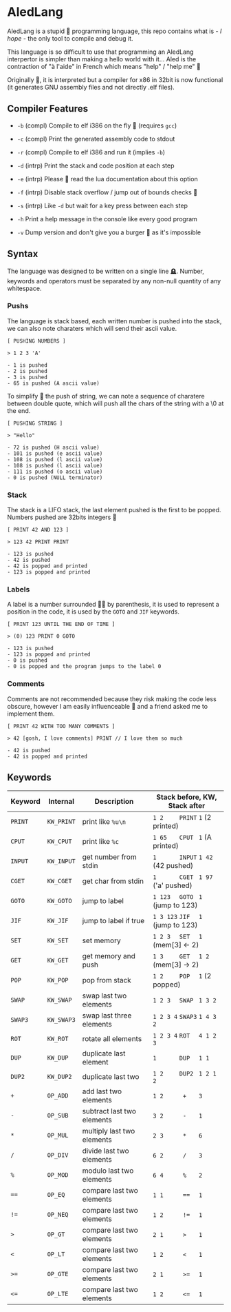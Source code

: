 # AledLang

AledLang is a stupid 🤹 programming language, this repo contains what
is *- I hope -* the only tool to compile and debug it.

This language is so difficult to use that programming an AledLang
interpertor is simpler than making a hello world with it... Aled is
the contraction of "à l'aide" in French which means "help" / "help me" 📣

Originally 🧭, it is interpreted but a compiler for x86 in 32bit is now
functional (it generates GNU assembly files and not directly .elf files).

## Compiler Features

- `-b` (compl) Compile to elf i386 on the fly 💾 (requires `gcc`)
- `-c` (compl) Print the generated assembly code to stdout
- `-r` (compl) Compile to elf i386 and run it (implies `-b`)

- `-d` (intrp) Print the stack and code position at each step
- `-e` (intrp) Please 🛐 read the lua documentation about this option
- `-f` (intrp) Disable stack overflow / jump out of bounds checks 🫣
- `-s` (intrp) Like `-d` but wait for a key press between each step

- `-h` Print a help message in the console like every good program
- `-v` Dump version and don't give you a burger 🍔 as it's impossible

## Syntax

The language was designed to be written on a single line 🪦. Number,
keywords and operators must be separated by any non-null quantity of any
whitespace.

### Pushs

The language is stack based, each written number is pushed into the stack,
we can also note charaters which will send their ascii value.

```
[ PUSHING NUMBERS ]

> 1 2 3 'A'

- 1 is pushed
- 2 is pushed
- 3 is pushed
- 65 is pushed (A ascii value)
```

To simplify 🥭 the push of string, we can note a sequence of charatere between
double quote, which will push all the chars of the string with a \0 at the end.

```
[ PUSHING STRING ]

> "Hello"

- 72 is pushed (H ascii value)
- 101 is pushed (e ascii value)
- 108 is pushed (l ascii value)
- 108 is pushed (l ascii value)
- 111 is pushed (o ascii value)
- 0 is pushed (NULL terminator)
```

### Stack

The stack is a LIFO stack, the last element pushed is the first to be popped.
Numbers pushed are 32bits integers 🔮

```
[ PRINT 42 AND 123 ]

> 123 42 PRINT PRINT

- 123 is pushed
- 42 is pushed
- 42 is popped and printed
- 123 is popped and printed
```

### Labels

A label is a number surrounded 🙆‍♀️ by parenthesis, it is used to represent a
position in the code, it is used by the `GOTO` and `JIF` keywords.

```
[ PRINT 123 UNTIL THE END OF TIME ]

> (0) 123 PRINT 0 GOTO

- 123 is pushed
- 123 is popped and printed
- 0 is pushed
- 0 is popped and the program jumps to the label 0
```

### Comments

Comments are not recommended because they risk making the code less obscure,
however I am easily influenceable 👯 and a friend asked me to implement them.

```
[ PRINT 42 WITH TOO MANY COMMENTS ]

> 42 [gosh, I love comments] PRINT // I love them so much

- 42 is pushed
- 42 is popped and printed
```

## Keywords

| Keyword | Internal    | Description               | Stack before, KW, Stack after             |
|---------|-------------|---------------------------|-------------------------------------------|
| `PRINT` | `KW_PRINT`  | print like `%u\n`         | `1 2    ` ` PRINT ` `1`       (2 printed) |
| `CPUT`  | `KW_CPUT`   | print like `%c`           | `1 65   ` ` CPUT  ` `1`       (A printed) |
| `INPUT` | `KW_INPUT`  | get number from stdin     | `1      ` ` INPUT ` `1 42`    (42 pushed) |
| `CGET`  | `KW_CGET`   | get char from stdin       | `1      ` ` CGET  ` `1 97`   ('a' pushed) |
| `GOTO`  | `KW_GOTO`   | jump to label             | `1 123  ` ` GOTO  ` `1`     (jump to 123) |
| `JIF`   | `KW_JIF`    | jump to label if true     | `1 3 123` ` JIF   ` `1`     (jump to 123) |
| `SET`   | `KW_SET`    | set memory                | `1 2 3  ` ` SET   ` `1`     (mem[3] <- 2) |
| `GET`   | `KW_GET`    | get memory and push       | `1 3    ` ` GET   ` `1 2`   (mem[3] -> 2) |
| `POP`   | `KW_POP`    | pop from stack            | `1 2    ` ` POP   ` `1`        (2 popped) |
| `SWAP`  | `KW_SWAP`   | swap last two elements    | `1 2 3  ` ` SWAP  ` `1 3 2`               |
| `SWAP3` | `KW_SWAP3`  | swap last three elements  | `1 2 3 4` ` SWAP3 ` `1 4 3 2`             |
| `ROT`   | `KW_ROT`    | rotate all elements       | `1 2 3 4` ` ROT   ` `4 1 2 3`             |
| `DUP`   | `KW_DUP`    | duplicate last element    | `1      ` ` DUP   ` `1 1`                 |
| `DUP2`  | `KW_DUP2`   | duplicate last two        | `1 2    ` ` DUP2  ` `1 2 1 2`             |
| `+`     | `OP_ADD`    | add last two elements     | `1 2    ` `  +    ` `3`                   |
| `-`     | `OP_SUB`    | subtract last two elements| `3 2    ` `  -    ` `1`                   |
| `*`     | `OP_MUL`    | multiply last two elements| `2 3    ` `  *    ` `6`                   |
| `/`     | `OP_DIV`    | divide last two elements  | `6 2    ` `  /    ` `3`                   |
| `%`     | `OP_MOD`    | modulo last two elements  | `6 4    ` `  %    ` `2`                   |
| `==`    | `OP_EQ`     | compare last two elements | `1 1    ` `  ==   ` `1`                   |
| `!=`    | `OP_NEQ`    | compare last two elements | `1 2    ` `  !=   ` `1`                   |
| `>`     | `OP_GT`     | compare last two elements | `2 1    ` `  >    ` `1`                   |
| `<`     | `OP_LT`     | compare last two elements | `1 2    ` `  <    ` `1`                   |
| `>=`    | `OP_GTE`    | compare last two elements | `2 1    ` `  >=   ` `1`                   |
| `<=`    | `OP_LTE`    | compare last two elements | `1 2    ` `  <=   ` `1`                   |
